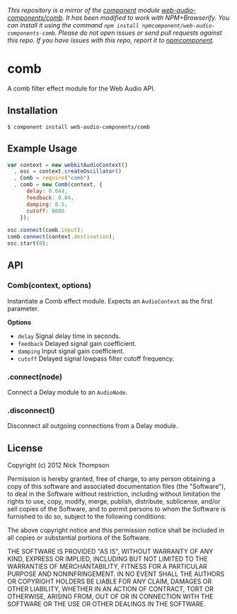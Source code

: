 *This repository is a mirror of the [component](http://component.io) module [web-audio-components/comb](http://github.com/web-audio-components/comb). It has been modified to work with NPM+Browserify. You can install it using the command `npm install npmcomponent/web-audio-components-comb`. Please do not open issues or send pull requests against this repo. If you have issues with this repo, report it to [npmcomponent](https://github.com/airportyh/npmcomponent).*

# comb

  A comb filter effect module for the Web Audio API.

## Installation

    $ component install web-audio-components/comb

## Example Usage

```javascript
var context = new webkitAudioContext()
  , osc = context.createOscillator()
  , Comb = require("comb")
  , comb = new Comb(context, {
      delay: 0.044,
      feedback: 0.84,
      damping: 0.5,
      cutoff: 8000
    });

osc.connect(comb.input);
comb.connect(context.destination);
osc.start(0);
```

## API

### Comb(context, options)

Instantiate a Comb effect module. Expects an `AudioContext` as the first parameter.

**Options**

- `delay` Signal delay time in seconds.
- `feedback` Delayed signal gain coefficient.
- `damping` Input signal gain coefficient.
- `cutoff` Delayed signal lowpass filter cutoff frequency.

### .connect(node)

Connect a Delay module to an `AudioNode`.

### .disconnect()

Disconnect all outgoing connections from a Delay module.

## License

  Copyright (c) 2012 Nick Thompson

  Permission is hereby granted, free of charge, to any person
  obtaining a copy of this software and associated documentation
  files (the "Software"), to deal in the Software without
  restriction, including without limitation the rights to use,
  copy, modify, merge, publish, distribute, sublicense, and/or sell
  copies of the Software, and to permit persons to whom the
  Software is furnished to do so, subject to the following
  conditions:

  The above copyright notice and this permission notice shall be
  included in all copies or substantial portions of the Software.

  THE SOFTWARE IS PROVIDED "AS IS", WITHOUT WARRANTY OF ANY KIND,
  EXPRESS OR IMPLIED, INCLUDING BUT NOT LIMITED TO THE WARRANTIES
  OF MERCHANTABILITY, FITNESS FOR A PARTICULAR PURPOSE AND
  NONINFRINGEMENT. IN NO EVENT SHALL THE AUTHORS OR COPYRIGHT
  HOLDERS BE LIABLE FOR ANY CLAIM, DAMAGES OR OTHER LIABILITY,
  WHETHER IN AN ACTION OF CONTRACT, TORT OR OTHERWISE, ARISING
  FROM, OUT OF OR IN CONNECTION WITH THE SOFTWARE OR THE USE OR
  OTHER DEALINGS IN THE SOFTWARE.
